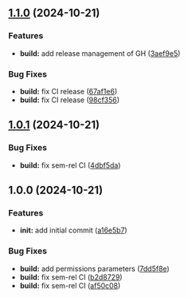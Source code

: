 ## [1.1.0](https://github.com/sylvain-lavazais/semantic-release-sandbox/compare/1.0.1...1.1.0) (2024-10-21)

### Features

* **build:** add release management of GH ([3aef9e5](https://github.com/sylvain-lavazais/semantic-release-sandbox/commit/3aef9e58305c98d5eba4a4ea404e4a8c3fd326d5))

### Bug Fixes

* **build:** fix CI release ([67af1e6](https://github.com/sylvain-lavazais/semantic-release-sandbox/commit/67af1e6d667cafb98fca7bde16f51c18fbb57ad5))
* **build:** fix CI release ([98cf356](https://github.com/sylvain-lavazais/semantic-release-sandbox/commit/98cf3567ed7e3fb0780f8c58bc3265d9a7f8504d))

## [1.0.1](https://github.com/sylvain-lavazais/semantic-release-sandbox/compare/1.0.0...1.0.1) (2024-10-21)

### Bug Fixes

* **build:** fix sem-rel CI ([4dbf5da](https://github.com/sylvain-lavazais/semantic-release-sandbox/commit/4dbf5da473829aa6212e06d00e42aa5f1aa861a4))

## 1.0.0 (2024-10-21)

### Features

* **init:** add initial commit ([a16e5b7](https://github.com/sylvain-lavazais/semantic-release-sandbox/commit/a16e5b78a92ded6812cd6870c6a21efa81d10176))

### Bug Fixes

* **build:** add permissions parameters ([7dd5f8e](https://github.com/sylvain-lavazais/semantic-release-sandbox/commit/7dd5f8eaeec77c3f967a9a28ab9f8afd876909de))
* **build:** fix sem-rel CI ([b2d8729](https://github.com/sylvain-lavazais/semantic-release-sandbox/commit/b2d87297e088eb62663b17918804f3387b9fc814))
* **build:** fix sem-rel CI ([af50c08](https://github.com/sylvain-lavazais/semantic-release-sandbox/commit/af50c089696e38119a746b3d4fab3e9ab1fc0928))
